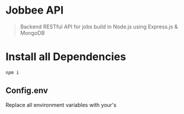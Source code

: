 # Jobbee API

> Backend RESTful API for jobs build in Node.js using Express.js & MongoDB

# Install all Dependencies

```
npm i
```

## Config.env

Replace all environment variables with your's
